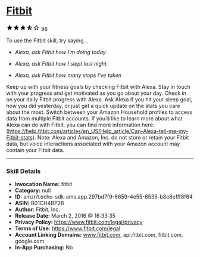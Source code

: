 # [Fitbit](http://alexa.amazon.com/#skills/amzn1.echo-sdk-ams.app.297bd7f9-6659-4e55-8535-b8e8efff8f64)
![3.2 stars](../../images/ic_star_black_18dp_1x.png)![3.2 stars](../../images/ic_star_black_18dp_1x.png)![3.2 stars](../../images/ic_star_black_18dp_1x.png)![3.2 stars](../../images/ic_star_half_black_18dp_1x.png)![3.2 stars](../../images/ic_star_border_black_18dp_1x.png) 98

To use the Fitbit skill, try saying...

* *Alexa, ask Fitbit how I'm doing today.*

* *Alexa, ask Fitbit how I slept last night.*

* *Alexa, ask Fitbit how many steps I've taken*

Keep up with your fitness goals by checking Fitbit with Alexa. Stay in touch with your progress and get motivated as you go about your day.
Check in on your daily Fitbit progress with Alexa. Ask Alexa if you hit your sleep goal, how you did yesterday, or just get a quick update on the stats you care about the most.
Switch between your Amazon Household profiles to access data from multiple Fitbit accounts.
If you’d like to learn more about what Alexa can do with Fitbit, you can find more information here: (https://help.fitbit.com/articles/en_US/Help_article/Can-Alexa-tell-me-my-Fitbit-stats).
Note: Alexa and Amazon, Inc. do not store or retain your Fitbit data, but voice interactions associated with your Amazon account may contain your Fitbit data.

***

### Skill Details

* **Invocation Name:** fitbit
* **Category:** null
* **ID:** amzn1.echo-sdk-ams.app.297bd7f9-6659-4e55-8535-b8e8efff8f64
* **ASIN:** B01CH4BP28
* **Author:** Fitbit, Inc. 
* **Release Date:** March 2, 2016 @ 16:33:35
* **Privacy Policy:** https://www.fitbit.com/legal/privacy
* **Terms of Use:** https://www.fitbit.com/legal
* **Account Linking Domains:** www.fitbit.com, api.fitbit.com, fitbit.com, google.com
* **In-App Purchasing:** No
